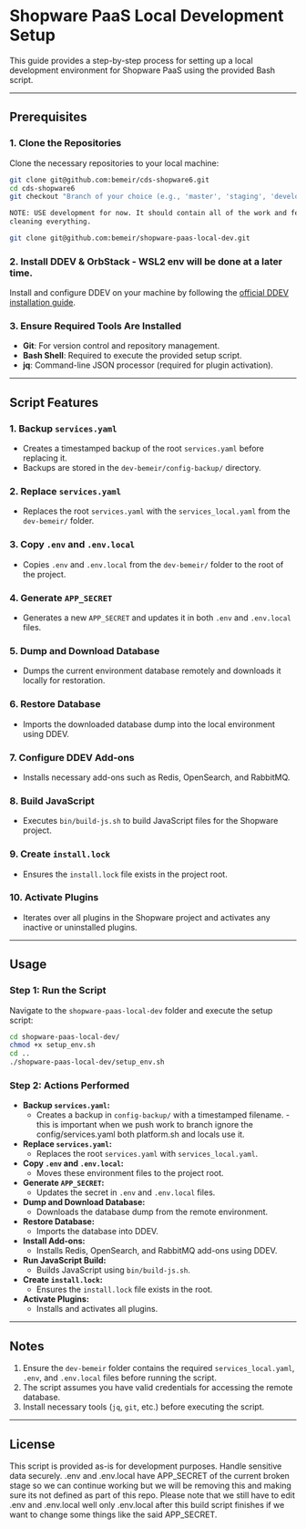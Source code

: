 # Shopware PaaS Local Development Setup

This guide provides a step-by-step process for setting up a local development environment for Shopware PaaS using the provided Bash script.

---

## Prerequisites

### 1. Clone the Repositories

Clone the necessary repositories to your local machine:

```bash
git clone git@github.com:bemeir/cds-shopware6.git
cd cds-shopware6
git checkout "Branch of your choice (e.g., 'master', 'staging', 'development')"

NOTE: USE development for now. It should contain all of the work and feel free to push everything in it. Static and etc files. We are working on Theme Architecture and we will be further
cleaning everything.

git clone git@github.com:bemeir/shopware-paas-local-dev.git
```

### 2. Install DDEV & OrbStack - WSL2 env will be done at a later time.

Install and configure DDEV on your machine by following the [official DDEV installation guide](https://ddev.readthedocs.io/en/stable/#installation).

### 3. Ensure Required Tools Are Installed

-   **Git**: For version control and repository management.
-   **Bash Shell**: Required to execute the provided setup script.
-   **jq**: Command-line JSON processor (required for plugin activation).

---

## Script Features

### 1. Backup `services.yaml`

-   Creates a timestamped backup of the root `services.yaml` before replacing it.
-   Backups are stored in the `dev-bemeir/config-backup/` directory.

### 2. Replace `services.yaml`

-   Replaces the root `services.yaml` with the `services_local.yaml` from the `dev-bemeir/` folder.

### 3. Copy `.env` and `.env.local`

-   Copies `.env` and `.env.local` from the `dev-bemeir/` folder to the root of the project.

### 4. Generate `APP_SECRET`

-   Generates a new `APP_SECRET` and updates it in both `.env` and `.env.local` files.

### 5. Dump and Download Database

-   Dumps the current environment database remotely and downloads it locally for restoration.

### 6. Restore Database

-   Imports the downloaded database dump into the local environment using DDEV.

### 7. Configure DDEV Add-ons

-   Installs necessary add-ons such as Redis, OpenSearch, and RabbitMQ.

### 8. Build JavaScript

-   Executes `bin/build-js.sh` to build JavaScript files for the Shopware project.

### 9. Create `install.lock`

-   Ensures the `install.lock` file exists in the project root.

### 10. Activate Plugins

-   Iterates over all plugins in the Shopware project and activates any inactive or uninstalled plugins.

---

## Usage

### Step 1: Run the Script

Navigate to the `shopware-paas-local-dev` folder and execute the setup script:

```bash
cd shopware-paas-local-dev/
chmod +x setup_env.sh
cd ..
./shopware-paas-local-dev/setup_env.sh
```

### Step 2: Actions Performed

-   **Backup `services.yaml`:**
    -   Creates a backup in `config-backup/` with a timestamped filename. - this is important when we push work to branch ignore the config/services.yaml both platform.sh and locals use it.
-   **Replace `services.yaml`:**
    -   Replaces the root `services.yaml` with `services_local.yaml`.
-   **Copy `.env` and `.env.local`:**
    -   Moves these environment files to the project root.
-   **Generate `APP_SECRET`:**
    -   Updates the secret in `.env` and `.env.local` files.
-   **Dump and Download Database:**
    -   Downloads the database dump from the remote environment.
-   **Restore Database:**
    -   Imports the database into DDEV.
-   **Install Add-ons:**
    -   Installs Redis, OpenSearch, and RabbitMQ add-ons using DDEV.
-   **Run JavaScript Build:**
    -   Builds JavaScript using `bin/build-js.sh`.
-   **Create `install.lock`:**
    -   Ensures the `install.lock` file exists in the root.
-   **Activate Plugins:**
    -   Installs and activates all plugins.

---

## Notes

1. Ensure the `dev-bemeir` folder contains the required `services_local.yaml`, `.env`, and `.env.local` files before running the script.
2. The script assumes you have valid credentials for accessing the remote database.
3. Install necessary tools (`jq`, `git`, etc.) before executing the script.

---

## License

This script is provided as-is for development purposes. Handle sensitive data securely. .env and .env.local have APP_SECRET of the current broken stage so we can continue working but we will be removing this and making sure its not defined as part of this repo. Please note that we still have to edit .env and .env.local well only .env.local after this build script finishes if we want to change some things like the said APP_SECRET. 
